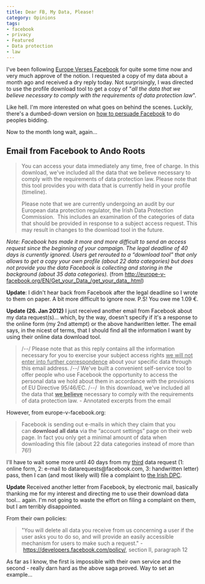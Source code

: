 ```yaml
---
title: Dear FB, My Data, Please!
category: Opinions
tags:
- facebook
- privacy
- Featured
- Data protection
- law
---
```


I've been following <a href="http://europe-v-facebook.org/EN/en.html">Europe Verses Facebook</a> for quite some time now and very much approve of the notion. I requested a copy of my data about a month ago and received a dry reply today. Not surprisingly, I was directed to use the profile download tool to get a copy of "<em>all the data that we believe necessary to comply with the requirements of data protection law</em>".

Like hell. I'm more interested on what goes on behind the scenes. Luckily, there's a dumbed-down version on <a href="http://europe-v-facebook.org/EN/Get_your_Data_/get_your_data_.html">how to persuade Facebook</a> to do peoples bidding.

Now to the month long wait, again...

## Email from Facebook to Ando Roots

> You can access your data immediately any time, free of charge. In this download, we've included all the data that we believe necessary to comply with the requirements of data protection law. Please note that this tool provides you with data that is currently held in your profile (timeline).
> 
> Please note that we are currently undergoing an audit by our European data protection regulator, the Irish Data Protection Commission.  This includes an examination of the categories of data that should be provided in response to a subject access request. This may result in changes to the download tool in the future.

*Note: Facebook has made it more and more difficult to send an access request since the beginning of your campaign. The legal deadline of 40 days is currently ignored. Users get rerouted to a “download tool” that only allows to get a copy your own profile (about 22 data categories) but does not provide you the data Facebook is collecting and storing in the background (about 35 data categories).* (from <a href="http://europe-v-facebook.org/EN/Get_your_Data_/get_your_data_.html">http://europe-v-facebook.org/EN/Get_your_Data_/get_your_data_.html</a>)

<strong>Update</strong>: I didn't hear back from Facebook after the legal deadline so I wrote to them on paper. A bit more difficult to ignore now. P.S! You owe me 1.09 €.


<strong>Update (26. Jan 2012)</strong> I just received another email from Facebook about my data request(s)... which, by the way, doesn't specify if it's a response to the online form (my 2nd attempt) or the above handwritten letter. The email says, in the nicest of terms, that I should find all the information I want by using their online data download tool.
<blockquote>
/--/
Please note that as this reply contains all the information necessary for you to exercise your subject access rights <span style="text-decoration: underline">we will not enter into further correspondence</span> about your specific data through this email address.
/--/
We've built a convenient self-service tool to offer people who use Facebook the opportunity to access the personal data we hold about them in accordance with the provisions of EU Directive 95/46/EC.
/--/
 In this download, we've included all the data that <span style="text-decoration: underline"><strong>we believe</strong></span> necessary to comply with the requirements of data protection law.
- Annotated excerpts from the email
</blockquote>
However, from europe-v-facebook.org:
<blockquote>
Facebook is sending out e-mails in which they claim that you can <strong>download all data</strong> via the “account settings” page on their web page. In fact you only get a minimal amount of data when downloading this file (about 22 data categories instead of more than 76!)
</blockquote>
I'll have to wait some more until 40 days from my <span style="text-decoration: underline">third</span> data request (1: online form, 2: e-mail to datarequests@facebook.com, 3: handwritten letter) pass, then I can (and most likely will) file a complaint to <a href="http://www.europe-v-facebook.org/EN/Get_your_Data_/File_a_Comlaint/file_a_comlaint.html">the Irish DPC</a>.


<strong>Update</strong> Received another letter from Facebook, by electronic mail, basically thanking me for my interest and directing me to use their download data tool... again. I'm not going to waste the effort on filing a complaint on them, but I am terribly disappointed.


From their own policies:

> "You will delete all data you receive from us concerning a user if the user asks you to do so, and will provide an easily accessible mechanism for users to make such a request." - <a href="https://developers.facebook.com/policy/">https://developers.facebook.com/policy/</a>, section II, paragraph 12

As far as I know, the first is impossible with their own service and the second - really darn hard as the above saga proved. Way to set an example...